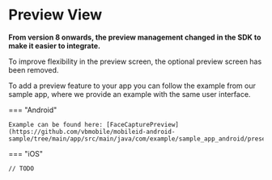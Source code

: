# Preview View

**From version 8 onwards, the preview management changed in the SDK to make it easier to integrate.**

To improve flexibility in the preview screen, the optional preview screen has been removed.

To add a preview feature to your app you can follow the example from our sample app, where we provide an example with the same user interface.

=== "Android"

    Example can be found here: [FaceCapturePreview](https://github.com/vbmobile/mobileid-android-sample/tree/main/app/src/main/java/com/example/sample_app_android/presentation/readDocument/preview/DocumentPreviewActivity.kt)

=== "iOS"

    // TODO
